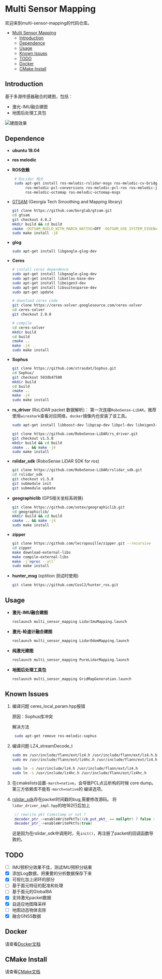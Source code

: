 # Multi Sensor Mapping

 欢迎来到multi-sensor-mapping的代码仓库。

- [Multi Sensor Mapping](#multi-sensor-mapping)
  - [Introduction](#introduction)
  - [Dependence](#dependence)
  - [Usage](#usage)
  - [Known Issues](#known-issues)
  - [TODO](#todo)
  - [Docker](#docker)
  - [CMake Install](#cmake-install)

## Introduction

基于多源传感器融合的建图，包括：

- 激光-IMU融合建图
- 地图后处理工具包

![建图效果](doc/pic/huaxin.png)

## Dependence

- **ubuntu 18.04**

- **ros melodic**

- **ROS依赖**

  ```bash
   # RsLidar 相关
   sudo apt-get install ros-melodic-rslidar-msgs ros-melodic-cv-bridge \
        ros-melodic-pcl-conversions ros-melodic-pcl-ros ros-melodic-jsk-recognition-msgs \
        ros-melodic-octomap ros-melodic-octomap-msgs 
  ```

- [GTSAM](https://github.com/borglab/gtsam/releases) (Georgia Tech Smoothing and Mapping library)
  
  ```bash
  git clone https://github.com/borglab/gtsam.git
  cd gtsam
  git checkout 4.0.2
  mkdir build && cd build
  cmake -DGTSAM_BUILD_WITH_MARCH_NATIVE=OFF -DGTSAM_USE_SYSTEM_EIGEN=ON ..
  sudo make install -j8
  ```
  
- **glog**

  ```bash
  sudo apt-get install libgoogle-glog-dev
  ```

- **Ceres**

  ```bash
  # install ceres dependence
  sudo apt-get install libgoogle-glog-dev
  sudo apt-get install libatlas-base-dev
  sudo apt-get install libeigen3-dev
  sudo apt-get install libsuitesparse-dev
  sudo apt-get update

  # download ceres code
  git clone https://ceres-solver.googlesource.com/ceres-solver
  cd ceres-solver
  git checkout 2.0.0
  
  # compile
  cd ceres-solver
  mkdir build
  cd build
  cmake ..
  make -j4
  sudo make install
  ```

- **Sophus**

  ```bash
  git clone https://github.com/strasdat/Sophus.git
  cd Sophus/
  git checkout 593db47500
  mkdir build
  cd build
  cmake .. 
  make -j4
  sudo make install
  ```

- **rs_driver** (RsLiDAR packet 数据解析)：
  第一次连接`RoboSense-LiDAR`，推荐使用`wireshark`查看对应网络，`docker`镜像内也安装了该工具。

  ```bash
  sudo apt-get install libboost-dev libpcap-dev libpcl-dev libeigen3-dev
  
  git clone https://github.com/RoboSense-LiDAR/rs_driver.git
  git checkout v1.5.8
  mkdir build && cd build
  cmake .. && make -j4
  sudo make install
  ```

- **rslidar_sdk** (RoboSense LiDAR SDK for ros)

  ``` bash
  git clone https://github.com/RoboSense-LiDAR/rslidar_sdk.git
  cd rslidar_sdk
  git checkout v1.5.8
  git submodule init
  git submodule update
  ```
  
- **geographiclib** (GPS相关坐标系转换)

  ```bash
  git clone https://github.com/sotex/geographiclib.git
  cd geographiclib/
  mkdir build && cd build
  cmake .. && make -j4
  sudo make install
  ```

- **zipper**

  ```bash
  git clone https://github.com/lecrapouille/zipper.git --recursive
  cd zipper
  make download-external-libs
  make compile-external-libs
  make -j`nproc --all`
  sudo make install
  ```

- **hunter_msg** (optition 测试时使用)

  ```bash
  git clone https://github.com/CosCJ/hunter_ros.git
  ```

## Usage

- **激光-IMU融合建图**

  ```bash
  roslaunch multi_sensor_mapping LidarImuMapping.launch
  ```

- **激光-轮速计融合建图**

  ```bash
  roslaunch multi_sensor_mapping LidarOdomMapping.launch
  ```

- **纯激光建图**

  ```bash
  roslaunch multi_sensor_mapping PureLidarMapping.launch
  ```

- **地图后处理工具包**

  ```bash
  roslaunch multi_sensor_mapping GridMapGeneration.launch
  ```

## Known Issues

1. 编译问题 ceres_local_param.hpp报错

   原因：Sophus库冲突

   解决方法

   ```bash
    sudo apt-get remove ros-melodic-sophus
   ```

2. 编译问题 LZ4_streamDecode_t

   ```bash
   sudo mv /usr/include/flann/ext/lz4.h /usr/include/flann/ext/lz4.h.bak
   sudo mv /usr/include/flann/ext/lz4hc.h /usr/include/flann/ext/lz4.h.bak
   
   sudo ln -s /usr/include/lz4.h /usr/include/flann/ext/lz4.h
   sudo ln -s /usr/include/lz4hc.h /usr/include/flann/ext/lz4hc.h
   ```

3. 在cmakelists设置`-march=native`，会导致PCL点云析构的时候 core dump。第三方依赖库不能有`-march=native`的 编译选项。

4. [rslidar_sdk](https://github.com/RoboSense-LiDAR/rslidar_sdk)存在packet时间戳的bug,需要修改源码。
   将`lidar_driver_impl.hpp`的地182行后加上

   ```c++
    // rewrite pkt timestamp or not ?
    decoder_ptr_->enableWritePktTs((cb_put_pkt_ == nullptr) ? false : true);
    decoder_ptr_->enableWritePktTs(true)
   ```

    这是因为在rslidar_sdk中调用时，先`init()`，再注册了packet的回调函数导致的。

## TODO

- [ ] IMU预积分效果不佳，测试IMU预积分结果
- [x] 添加Log数据，把重要的分析数据保存下来
- [x] 可视化加上闭环的部分
- [ ] 基于面元特征的配准和处理
- [ ] 基于面元的GlobalBA
- [x] 支持激光packet数据
- [x] 自适应地图降采样
- [ ] 地图动态物体去除
- [x] 融合GNSS数据

## Docker

请查看[Docker文档](docs/Docker.md)

## CMake Install

请查看[CMake文档](docs/CMake.md)
